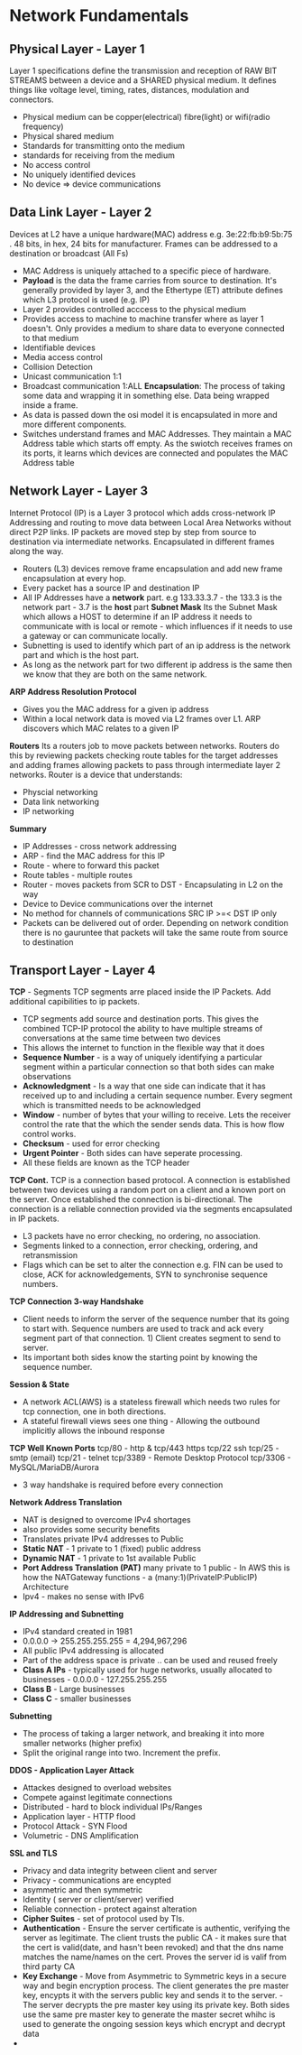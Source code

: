 Network Fundamentals
=====================

Physical Layer - Layer 1
-------------------------
Layer 1 specifications define the transmission and reception of RAW BIT STREAMS between a device and a SHARED physical medium. It defines things like voltage level, timing, rates, distances, modulation and connectors. 
- Physical medium can be copper(electrical) fibre(light) or wifi(radio frequency)
- Physical shared medium
- Standards for transmitting onto the medium
- standards for receiving from the medium
- No access control
- No uniquely identified devices
- No device => device communications

Data Link Layer - Layer 2
--------------------------
Devices at L2 have a unique hardware(MAC) address e.g. 3e:22:fb:b9:5b:75 . 48 bits, in hex, 24 bits for manufacturer. Frames can be addressed to a destination or broadcast (All Fs)
- MAC Address is uniquely attached to a specific piece of hardware.
- **Payload** is the data the frame carries from source to destination. It's generally provided by layer 3, and the Ethertype (ET) attribute defines which L3 protocol is used (e.g. IP)
- Layer 2 provides controlled acccess to the physical medium
- Provides access to machine to machine transfer where as layer 1 doesn't.  Only provides a medium to share data to everyone connected to that medium
- Identifiable devices 
- Media access control
- Collision Detection
- Unicast communication 1:1
- Broadcast communication 1:ALL
**Encapsulation**:
The process of taking some data and wrapping it in something else.  Data being wrapped inside a frame.  
- As data is passed down the osi model it is encapsulated in more and more different components.  
- Switches understand frames and MAC Addresses. They maintain a MAC Address table which starts off empty. As the swiotch receives frames on its ports, it learns which devices are connected and populates the MAC Address table

Network Layer - Layer 3
------------------------

Internet Protocol (IP) is a Layer 3 protocol which adds cross-network IP Addressing and routing to move data between Local Area Networks without direct P2P links.
IP packets are moved step by step from source to destination via intermediate networks. Encapsulated in different frames along the way. 
- Routers (L3) devices remove frame encapsulation and add new frame encapsulation at every hop.
- Every packet has a source IP and destination IP
- All IP Addresses have a **network** part. e.g 133.33.3.7 - the 133.3 is the network part - 3.7 is the **host** part
**Subnet Mask**
Its the Subnet Mask which allows a HOST to determine if an IP address it needs to communicate with is local or remote - which influences if it needs to use a gateway or can communicate locally. 
- Subnetting is used to identify which part of an ip address is the network part and which is the host part.
- As long as the network part for two different ip address is the same then we know that they are both on the same network.

**ARP Address Resolution Protocol**
- Gives you the MAC address for a given ip address
- Within a local network data is moved via L2 frames over L1. ARP discovers which MAC relates to a given IP

**Routers**
Its a routers job to move packets between networks.  Routers do this by reviewing packets checking route tables for the target addresses and adding frames allowing packets to pass through intermediate layer 2 networks. 
Router is a device that understands:
- Physcial networking 
- Data link networking
- IP networking 

**Summary**

- IP Addresses - cross network addressing
- ARP - find the MAC address for this IP
- Route - where to forward this packet
- Route tables - multiple routes
- Router - moves packets from SCR to DST - Encapsulating in L2 on the way 
- Device to Device communications over the internet
- No method for channels of communications SRC IP >=< DST IP only
- Packets can be delivered out of order. Depending on network condition there is no gauruntee that packets will take the same route from source to destination

Transport Layer - Layer 4
---------------------------
**TCP** - Segments
TCP segments arre placed inside the IP Packets. Add additional capibilities to ip packets.  
- TCP segments add source and destination ports. This gives the combined TCP-IP protocol the ability to have multiple streams of conversations at the same time between two devices
- This allows the internet to function in the flexible way that it does
- **Sequence Number** - is a way of uniquely identifying a particular segment within a particular connection so that both sides can make observations
- **Acknowledgment** - Is a way that one side can indicate that it has received up to and including a certain sequence number. Every segment which is transmitted needs to be acknowledged
- **Window** - number of bytes that your willing to receive. Lets the receiver control the rate that the which the sender sends data.  This is how flow control works.
- **Checksum** - used for error checking
- **Urgent Pointer** - Both sides can have seperate processing.  
- All these fields are known as the TCP header

**TCP Cont.**
TCP is a connection based protocol.  A connection is established between two devices using a random port on a client and a known port on the server. Once established the connection is bi-directional. The connection is a reliable connection provided via the segments encapsulated in IP packets.
- L3 packets have no error checking, no ordering, no association. 
- Segments linked to a connection, error checking, ordering, and retransmission
- Flags which can be set to alter the connection e.g. FIN can be used to close, ACK for acknowledgements, SYN to synchronise sequence numbers.

**TCP Connection 3-way Handshake**
- Client needs to inform the server of the sequence number that its going to start with. Sequence numbers are used to track and ack every segment part of that connection. 1) Client creates segment to send to server. 
- Its important both sides know the starting point by knowing the sequence number.

**Session & State**
- A network ACL(AWS) is a stateless firewall which needs two rules for tcp connection, one in both directions.
- A stateful firewall views sees one thing - Allowing the outbound implicitly allows the inbound response

**TCP Well Known Ports**
tcp/80 - http & tcp/443 https
tcp/22 ssh
tcp/25 - smtp (email)
tcp/21 - telnet
tcp/3389 - Remote Desktop Protocol
tcp/3306 - MySQL/MariaDB/Aurora
- 3 way handshake is required before every connection

**Network Address Translation**
- NAT is designed to overcome IPv4 shortages
- also provides some security benefits
- Translates private IPv4 addresses to Public
- **Static NAT** - 1 private to 1 (fixed) public address
- **Dynamic NAT** - 1 private to 1st available Public
- **Port Address Translation (PAT)** many private to 1 public - In AWS this is how the NATGateway functions - a (many:1)(PrivateIP:PublicIP) Architecture
- Ipv4 - makes no sense with IPv6

**IP Addressing and Subnetting**
- IPv4 standard created in 1981
- 0.0.0.0 -> 255.255.255.255 = 4,294,967,296
- All public IPv4 addressing is allocated
- Part of the address space is private .. can be used and reused freely 
- **Class A IPs** - typically used for huge networks, usually allocated to businesses - 0.0.0.0 - 127.255.255.255
- **Class B** - Large businesses
- **Class C** - smaller businesses

**Subnetting** 
- The process of taking a larger network, and breaking it into more smaller networks (higher prefix)
- Split the original range into two. Increment the prefix. 

**DDOS - Application Layer Attack**
- Attackes designed to overload websites
- Compete against legitimate connections
- Distributed - hard to block individual IPs/Ranges
- Application layer - HTTP flood
- Protocol Attack - SYN Flood
- Volumetric - DNS Amplification

**SSL and TLS** 
- Privacy and data integrity between client and server
- Privacy - communications are encypted 
- asymmetric and then symmetric
- Identity ( server or client/server) verified
- Reliable connection - protect against alteration
- **Cipher Suites** - set of protocol used by Tls. 
- **Authentication** - Ensure the server certificate is authentic, verifying the server as legitimate. The client trusts the public CA - it makes sure that the cert is valid(date, and hasn't been revoked) and that the dns name matches the name/names on the cert. Proves the server id is valif from third party CA
- **Key Exchange** - Move from Asymmetric to Symmetric keys in a secure way and begin encryption process. The client generates the pre master key, encypts it with the servers public key and sends it to the server. - The server decrypts the pre master key using its private key. Both sides use the same pre master key to generate the master secret whihc is used to generate the ongoing session keys which encrypt and decrypt data
- 





